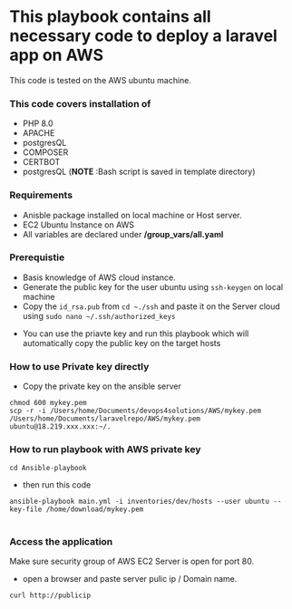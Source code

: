 # This playbook contains all necessary code to deploy a laravel app on AWS

This code is tested on the AWS ubuntu machine.

### This code covers installation of
+ PHP 8.0
+ APACHE
+ postgresQL
+ COMPOSER
+ CERTBOT
+ postgresQL (**NOTE** :Bash script is saved in template directory)


### Requirements
  - Anisble package installed on local machine or Host server.
  - EC2 Ubuntu Instance on AWS 
  - All variables are declared under **/group_vars/all.yaml**

### Prerequistie
  - Basis knowledge of AWS cloud instance. 
  - Generate the public key for the user ubuntu using `ssh-keygen` on local machine
  - Copy the `id_rsa.pub` from `cd ~./ssh` and paste it on the Server cloud using `sudo nano ~/.ssh/authorized_keys`
  + You can use the priavte key and run this playbook which will automatically copy the public key on the target hosts

### How to use Private key directly

- Copy the private key on the ansible server

```
chmod 600 mykey.pem
scp -r -i /Users/home/Documents/devops4solutions/AWS/mykey.pem /Users/home/Documents/laravelrepo/AWS/mykey.pem ubuntu@18.219.xxx.xxx:~/.

```
  
### How to run playbook with AWS private key

```
cd Ansible-playbook
```
+ then run this code 
```
ansible-playbook main.yml -i inventories/dev/hosts --user ubuntu --key-file /home/download/mykey.pem

```

#

### Access the application

Make sure security group of AWS EC2 Server is open for port 80.

+ open a browser and paste server pulic ip / Domain name.

```
curl http://publicip

```
